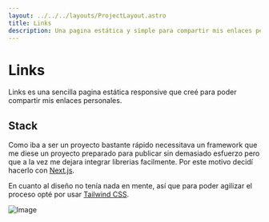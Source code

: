 ```yaml
---
layout: ../../../layouts/ProjectLayout.astro
title: Links
description: Una pagina estática y simple para compartir mis enlaces personales.
---
```


# Links 

Links es una sencilla pagina estática responsive que creé para poder compartir mis enlaces personales.

## Stack

Como iba a ser un proyecto bastante rápido necessitava un framework que me diese un proyecto preparado para publicar sin demasiado esfuerzo pero que a la vez me dejara integrar librerias facilmente.
Por este motivo decidí hacerlo con [Next.js](https://nextjs.org/).

En cuanto al diseño no tenía nada en mente, así que para poder agilizar el proceso opté por usar [Tailwind CSS](https://tailwindcss.com/).


![Image](/projects/links/links.webp)